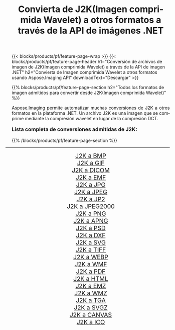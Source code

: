 ﻿---
title: Convierta de J2K(Imagen comprimida Wavelet) a otros formatos a través de la API de imágenes .NET 
weight: 3920
url: /es/net/conversion/from/j2k/ 
lang: es
langdirlevel: 2
locales: zh-hans,ja,it,ru,de,es,fr,nl,id,lt,pl,pt,vi,tr,ko,zh-hant,ar,hi,th,sv,cs,uk,he
description: Usando Aspose.Imaging puede convertir fácilmente de J2K(Imagen comprimida Wavelet) a otros formatos
---

{{< blocks/products/pf/feature-page-wrap >}}
{{< blocks/products/pf/feature-page-header h1="Conversión de archivos de imagen de J2K(Imagen comprimida Wavelet) a través de la API de imagen .NET" h2="Convierta de Imagen comprimida Wavelet a otros formatos usando Aspose.Imaging API" downloadText="Descargar" >}}


{{% blocks/products/pf/feature-page-section  h2="Todos los formatos de imagen admitidos para convertir desde J2K(Imagen comprimida Wavelet)" %}}
<p align=justify>Aspose.Imaging permite automatizar muchas conversiones de J2K a otros formatos en la plataforma .NET. Un archivo J2K es una imagen que se comprime mediante la compresión wavelet en lugar de la compresión DCT.</p>
<h3 style="margin-top:16px;">
Lista completa de conversiones admitidas de J2K:
</h3>
{{% /blocks/products/pf/feature-page-section %}}
<div class="container-fluid productfamilypage bg-gray">
    <div class="convertypes bg-gray agp-content section">
        <div class="container">
		<hr style="margin-left:-20px;"/>
		<div class="row other-converters" style="gap: 10px;font-size: 19px;text-align:center;">
		    <div class='col-md-3 other-converter remove-lp remove-rp'><a href="/imaging/es/net/conversion/j2k-to-bmp/" style="padding:15px;">J2K a BMP</a></div><div class='col-md-3 other-converter remove-lp remove-rp'><a href="/imaging/es/net/conversion/j2k-to-gif/" style="padding:15px;">J2K a GIF</a></div><div class='col-md-3 other-converter remove-lp remove-rp'><a href="/imaging/es/net/conversion/j2k-to-dicom/" style="padding:15px;">J2K a DICOM</a></div><div class='col-md-3 other-converter remove-lp remove-rp'><a href="/imaging/es/net/conversion/j2k-to-emf/" style="padding:15px;">J2K a EMF</a></div><div class='col-md-3 other-converter remove-lp remove-rp'><a href="/imaging/es/net/conversion/j2k-to-jpg/" style="padding:15px;">J2K a JPG</a></div><div class='col-md-3 other-converter remove-lp remove-rp'><a href="/imaging/es/net/conversion/j2k-to-jpeg/" style="padding:15px;">J2K a JPEG</a></div><div class='col-md-3 other-converter remove-lp remove-rp'><a href="/imaging/es/net/conversion/j2k-to-jp2/" style="padding:15px;">J2K a JP2</a></div><div class='col-md-3 other-converter remove-lp remove-rp'><a href="/imaging/es/net/conversion/j2k-to-jpeg2000/" style="padding:15px;">J2K a JPEG2000</a></div><div class='col-md-3 other-converter remove-lp remove-rp'><a href="/imaging/es/net/conversion/j2k-to-png/" style="padding:15px;">J2K a PNG</a></div><div class='col-md-3 other-converter remove-lp remove-rp'><a href="/imaging/es/net/conversion/j2k-to-apng/" style="padding:15px;">J2K a APNG</a></div><div class='col-md-3 other-converter remove-lp remove-rp'><a href="/imaging/es/net/conversion/j2k-to-psd/" style="padding:15px;">J2K a PSD</a></div><div class='col-md-3 other-converter remove-lp remove-rp'><a href="/imaging/es/net/conversion/j2k-to-dxf/" style="padding:15px;">J2K a DXF</a></div><div class='col-md-3 other-converter remove-lp remove-rp'><a href="/imaging/es/net/conversion/j2k-to-svg/" style="padding:15px;">J2K a SVG</a></div><div class='col-md-3 other-converter remove-lp remove-rp'><a href="/imaging/es/net/conversion/j2k-to-tiff/" style="padding:15px;">J2K a TIFF</a></div><div class='col-md-3 other-converter remove-lp remove-rp'><a href="/imaging/es/net/conversion/j2k-to-webp/" style="padding:15px;">J2K a WEBP</a></div><div class='col-md-3 other-converter remove-lp remove-rp'><a href="/imaging/es/net/conversion/j2k-to-wmf/" style="padding:15px;">J2K a WMF</a></div><div class='col-md-3 other-converter remove-lp remove-rp'><a href="/imaging/es/net/conversion/j2k-to-pdf/" style="padding:15px;">J2K a PDF</a></div><div class='col-md-3 other-converter remove-lp remove-rp'><a href="/imaging/es/net/conversion/j2k-to-html/" style="padding:15px;">J2K a HTML</a></div><div class='col-md-3 other-converter remove-lp remove-rp'><a href="/imaging/es/net/conversion/j2k-to-emz/" style="padding:15px;">J2K a EMZ</a></div><div class='col-md-3 other-converter remove-lp remove-rp'><a href="/imaging/es/net/conversion/j2k-to-wmz/" style="padding:15px;">J2K a WMZ</a></div><div class='col-md-3 other-converter remove-lp remove-rp'><a href="/imaging/es/net/conversion/j2k-to-tga/" style="padding:15px;">J2K a TGA</a></div><div class='col-md-3 other-converter remove-lp remove-rp'><a href="/imaging/es/net/conversion/j2k-to-svgz/" style="padding:15px;">J2K a SVGZ</a></div><div class='col-md-3 other-converter remove-lp remove-rp'><a href="/imaging/es/net/conversion/j2k-to-canvas/" style="padding:15px;">J2K a CANVAS</a></div><div class='col-md-3 other-converter remove-lp remove-rp'><a href="/imaging/es/net/conversion/j2k-to-ico/" style="padding:15px;">J2K a ICO</a></div>
                </div>
        </div>
    </div>
</div>
<br/>


